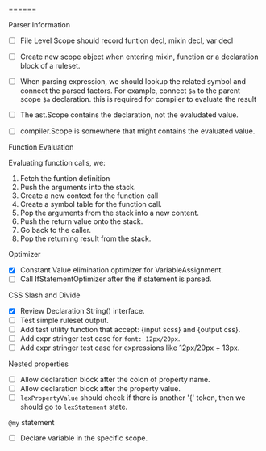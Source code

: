 ======

Parser Information

- [ ] File Level Scope should record funtion decl, mixin decl, var decl
- [ ] Create new scope object when entering mixin, function or a declaration
  block of a ruleset.
- [ ] When parsing expression, we should lookup the related symbol and connect
  the parsed factors.  For example, connect `$a` to the parent scope `$a`
  declaration. this is required for compiler to evaluate the result

- [ ] The ast.Scope contains the declaration, not the evaludated value.
- [ ] compiler.Scope is somewhere that might contains the evaluated value.

Function Evaluation

Evaluating function calls, we:

1. Fetch the funtion definition 
2. Push the arguments into the stack.
3. Create a new context for the function call
4. Create a symbol table for the function call.
5. Pop the arguments from the stack into a new content.
6. Push the return value onto the stack.
7. Go back to the caller.
8. Pop the returning result from the stack.






Optimizer

- [x] Constant Value elimination optimizer for VariableAssignment.
- [ ] Call IfStatementOptimizer after the if statement is parsed.

CSS Slash and Divide

- [x] Review Declaration String() interface.
- [ ] Test simple ruleset output.
- [ ] Add test utility function that accept: {input scss} and {output css}.
- [ ] Add expr stringer test case for `font: 12px/20px`.
- [ ] Add expr stringer test case for expressions like 12px/20px + 13px.

Nested properties

- [ ] Allow declaration block after the colon of property name.
- [ ] Allow declaration block after the property value.
- [ ] `lexPropertyValue` should check if there is another '{' token, then we should go to `lexStatement` state.

`@my` statement

- [ ] Declare variable in the specific scope.


